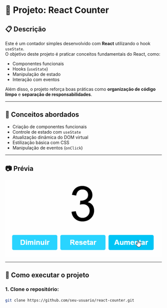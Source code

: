 # 📂 Projeto: React Counter

## 📋 Descrição

Este é um contador simples desenvolvido com **React** utilizando o hook `useState`.  
O objetivo deste projeto é praticar conceitos fundamentais do React, como:

- Componentes funcionais
- Hooks (`useState`)
- Manipulação de estado
- Interação com eventos

Além disso, o projeto reforça boas práticas como **organização de código limpo** e **separação de responsabilidades**.

---

## 🧠 Conceitos abordados

- Criação de componentes funcionais
- Controle de estado com `useState`
- Atualização dinâmica do DOM virtual
- Estilização básica com CSS
- Manipulação de eventos (`onClick`)

---

## 📷 Prévia

![Contador em ação](./src/assets/counter-demo.gif)

---

## 🚀 Como executar o projeto

### 1. Clone o repositório:

```bash
git clone https://github.com/seu-usuario/react-counter.git
